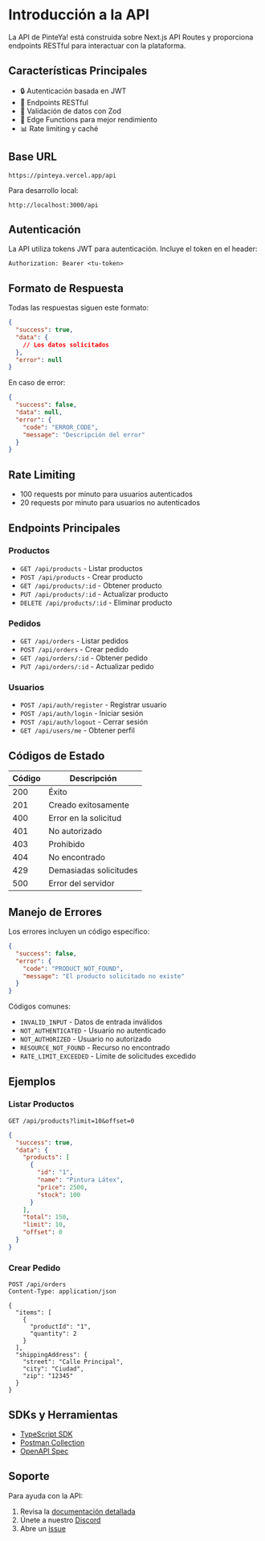# Introducción a la API

La API de PinteYa! está construida sobre Next.js API Routes y proporciona endpoints RESTful para interactuar con la plataforma.

## Características Principales

- 🔒 Autenticación basada en JWT
- 📡 Endpoints RESTful
- 📝 Validación de datos con Zod
- 🚀 Edge Functions para mejor rendimiento
- 📊 Rate limiting y caché

## Base URL

```
https://pinteya.vercel.app/api
```

Para desarrollo local:

```
http://localhost:3000/api
```

## Autenticación

La API utiliza tokens JWT para autenticación. Incluye el token en el header:

```http
Authorization: Bearer <tu-token>
```

## Formato de Respuesta

Todas las respuestas siguen este formato:

```json
{
  "success": true,
  "data": {
    // Los datos solicitados
  },
  "error": null
}
```

En caso de error:

```json
{
  "success": false,
  "data": null,
  "error": {
    "code": "ERROR_CODE",
    "message": "Descripción del error"
  }
}
```

## Rate Limiting

- 100 requests por minuto para usuarios autenticados
- 20 requests por minuto para usuarios no autenticados

## Endpoints Principales

### Productos

- `GET /api/products` - Listar productos
- `POST /api/products` - Crear producto
- `GET /api/products/:id` - Obtener producto
- `PUT /api/products/:id` - Actualizar producto
- `DELETE /api/products/:id` - Eliminar producto

### Pedidos

- `GET /api/orders` - Listar pedidos
- `POST /api/orders` - Crear pedido
- `GET /api/orders/:id` - Obtener pedido
- `PUT /api/orders/:id` - Actualizar pedido

### Usuarios

- `POST /api/auth/register` - Registrar usuario
- `POST /api/auth/login` - Iniciar sesión
- `POST /api/auth/logout` - Cerrar sesión
- `GET /api/users/me` - Obtener perfil

## Códigos de Estado

| Código | Descripción            |
| ------ | ---------------------- |
| 200    | Éxito                  |
| 201    | Creado exitosamente    |
| 400    | Error en la solicitud  |
| 401    | No autorizado          |
| 403    | Prohibido              |
| 404    | No encontrado          |
| 429    | Demasiadas solicitudes |
| 500    | Error del servidor     |

## Manejo de Errores

Los errores incluyen un código específico:

```json
{
  "success": false,
  "error": {
    "code": "PRODUCT_NOT_FOUND",
    "message": "El producto solicitado no existe"
  }
}
```

Códigos comunes:

- `INVALID_INPUT` - Datos de entrada inválidos
- `NOT_AUTHENTICATED` - Usuario no autenticado
- `NOT_AUTHORIZED` - Usuario no autorizado
- `RESOURCE_NOT_FOUND` - Recurso no encontrado
- `RATE_LIMIT_EXCEEDED` - Límite de solicitudes excedido

## Ejemplos

### Listar Productos

```http
GET /api/products?limit=10&offset=0
```

```json
{
  "success": true,
  "data": {
    "products": [
      {
        "id": "1",
        "name": "Pintura Látex",
        "price": 2500,
        "stock": 100
      }
    ],
    "total": 150,
    "limit": 10,
    "offset": 0
  }
}
```

### Crear Pedido

```http
POST /api/orders
Content-Type: application/json

{
  "items": [
    {
      "productId": "1",
      "quantity": 2
    }
  ],
  "shippingAddress": {
    "street": "Calle Principal",
    "city": "Ciudad",
    "zip": "12345"
  }
}
```

## SDKs y Herramientas

- [TypeScript SDK](https://github.com/SantiagoMartinezMm/pinteya-sdk)
- [Postman Collection](/docs/assets/pinteya-postman.json)
- [OpenAPI Spec](/docs/api/openapi.yaml)

## Soporte

Para ayuda con la API:

1. Revisa la [documentación detallada](/docs/api)
2. Únete a nuestro [Discord](https://discord.gg/pinteya)
3. Abre un [issue](https://github.com/SantiagoMartinezMm/pinteya-ecommerce/issues)
